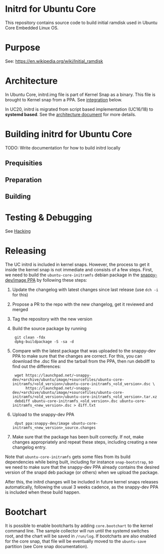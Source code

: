 # Initrd for Ubuntu Core

This repository contains source code to build initial ramdisk used in Ubuntu Core Embedded Linux OS.

# Purpose

See: https://en.wikipedia.org/wiki/Initial_ramdisk

# Architecture

In Ubuntu Core, initrd.img file is part of Kernel Snap as a binary. This file is brought to Kernel snap from a PPA. See [integration](#integrating-with-kernel-snap) below.

In UC20, initrd is migrated from script based implementation (UC16/18) to **systemd based**.
See the [architecture document](ARCHITECTURE.md) for more details.

# Building initrd for Ubuntu Core

TODO: Write documentation for how to build initrd locally

## Prequisities

## Preparation

## Building

# Testing & Debugging

See [Hacking](HACKING.md)

# Releasing

The UC initrd is included in kernel snaps. However, the process to get
it inside the kernel snap is not immediate and consists of a few
steps. First, we need to build the `ubuntu-core-initramfs`
debian package in the [snappy-dev/image
PPA](https://launchpad.net/~snappy-dev/+archive/ubuntu/image) by
following these steps:

1. Update the changelog with latest changes since last release (use `dch -i` for this)
1. Propose a PR to the repo with the new changelog, get it reviewed and merged
1. Tag the repository with the new version
1. Build the source package by running

        git clean -fdx
        dpkg-buildpackage -S -sa -d

1. Compare with the latest package that was uploaded to the snappy-dev
PPA to make sure that the changes are correct.  For this, you can
download the .dsc file and the tarball from the PPA, then run debdiff
to find out the differences:

        wget https://launchpad.net/~snappy-dev/+archive/ubuntu/image/+sourcefiles/ubuntu-core-initramfs/<old_version>/ubuntu-core-initramfs_<old_version>.dsc \
             https://launchpad.net/~snappy-dev/+archive/ubuntu/image/+sourcefiles/ubuntu-core-initramfs/<old_version>/ubuntu-core-initramfs_<old_version>.tar.xz
        debdiff ubuntu-core-initramfs_<old_version>.dsc ubuntu-core-initramfs_<new_version>.dsc > diff.txt

1. Upload to the snappy-dev PPA

        dput ppa:snappy-dev/image ubuntu-core-initramfs_<new_version>_source.changes

1. Make sure that the package has been built correctly. If not, make
   changes appropriately and repeat these steps, including creating a
   new changelog entry.

Note that `ubuntu-core-initramfs` gets some files from its build
dependencies while being built, including for instance
`snap-bootstrap`, so we need to make sure that the snappy-dev PPA
already contains the desired version of the snapd deb package (or
others) when we upload the package.

After this, the initrd changes will be included in future kernel snaps
releases automatically, following the usual 3 weeks cadence, as the
snappy-dev PPA is included when these build happen.

# Bootchart

It is possible to enable bootcharts by adding `core.bootchart` to the
kernel command line. The sample collector will run until the systemd
switches root, and the chart will be saved in `/run/log`. If
bootcharts are also enabled for the core snap, that file will be
eventually moved to the `ubuntu-save` partition (see Core snap
documentation).
